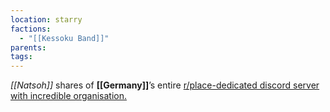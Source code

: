 ```yaml
---
location: starry
factions:
  - "[[Kessoku Band]]"
parents: 
tags: 
---
```

*[[Natsoh]]* shares of **[[Germany]]**’s entire [r/place-dedicated discord server with incredible organisation.](https://discord.com/channels/1093664259273130084/1093664259273130087/1131584607767244810)
